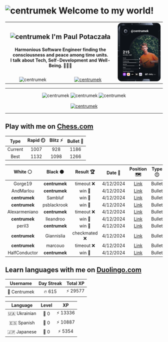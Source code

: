 <h1>
  <img
    src="https://emojis.slackmojis.com/emojis/images/1531849430/4246/blob-sunglasses.gif"
    width="30"
    alt="centrumek"
  />
  Welcome to my world!
</h1>

<table>
  <tbody>
    <tr>
      <td align="center" width="70%" colspan="2">
        <h2>
          <img
            src="https://raw.githubusercontent.com/MartinHeinz/MartinHeinz/master/wave.gif"
            width="30px"
            alt="centrumek"
          />
          I'm Paul Potaczała
        </h2>
        <h4>
          Harmonious Software Engineer finding the consciousness and peace among time units.
          <br/>
          I talk about Tech, Self-Development and Well-Being. 🌿🧘🚀
        </h4>
      </td>
      <td width="30%" rowspan="2">
        <a href="https://app.daily.dev/centrumek">
          <img
            src="./devcard.svg"
            alt="centrumek"
          />
        </a>
      </td>
    </tr>
    <tr align="center">
      <td>
        <img
          src="https://komarev.com/ghpvc/?username=centrumek&label=visitors&color=0e75b6&style=flat"
          alt="centrumek"
        >
      </td>
      <td>
        <a href="https://stackoverflow.com/users/14496012/centrumek">
          <img
            src="https://stackoverflow.com/users/flair/14496012.png?theme=dark"
            alt="centrumek"
          >
        </a>
      </td>
    </tr>
  </tbody>
</table>

---
<div align="center">
  <img 
    src="https://github-readme-stats.vercel.app/api?username=centrumek&show_icons=true&count_private=true&theme=dark&hide_border=true&hide=issues,contribs&bg_color=00000000"
    alt="centrumek"
  />
  <img
    src="https://github-readme-stats.vercel.app/api/top-langs/?username=centrumek&layout=compact&hide_border=true&theme=dark&bg_color=00000000&langs_count=6&exclude_repo=air-statistic-app"
    alt="centrumek"
  />
  <img 
    src="https://github-readme-streak-stats.herokuapp.com?user=centrumek&theme=dark&hide_border=true&background=FFFFFF00"
    alt="centrumek"
  />
  <br/>
  <br/>
  <a href="https://www.buymeacoffee.com/centrumek">
    <img
      src="https://cdn.buymeacoffee.com/buttons/v2/default-orange.png"
      height="50"
      width="210"
      alt="centrumek"
    />
  </a>
</div>

---

## Play with me on [Chess.com](https://www.chess.com/member/centrumek)

<div align="center">
<!--START_SECTION:chessStats-->
<!-- Automatically generated with https://github.com/Balastrong/chess-stats-action -->

| Type | Rapid ⏲️ | Blitz ⚡ | Bullet 🔫 |
|:---:|:---:|:---:|:---:|
| Current | 1007 | 928 | 1186 |
| Best | 1132 | 1098 | 1266 |

| White ⚪ | Black ⚫ | Result 🏆 | Date 📅 | Position 🗺️ | Type 🕕 |
|:---:|:---:|:---:|:---:|:---:|:---:|
| Gorge19 | **centrumek** | timeout ❌ | 4/12/2024 | <a href="http://www.ee.unb.ca/cgi-bin/tervo/fen.pl?select=8/1R3k2/5p2/4nP1p/6bP/1P6/PKP3r1/8 b - -">Link</a> | Bullet |
| AndMarlou | **centrumek** | win 🥇 | 4/12/2024 | <a href="http://www.ee.unb.ca/cgi-bin/tervo/fen.pl?select=4k3/p3n3/5r2/1pP3R1/1P1P4/7P/6P1/6K1 w - -">Link</a> | Bullet |
| **centrumek** | Sambluf | win 🥇 | 4/12/2024 | <a href="http://www.ee.unb.ca/cgi-bin/tervo/fen.pl?select=2r3rk/1R1n1qb1/Q1p4p/p1pnpPpP/P5P1/5P1B/5K2/3R4 b - -">Link</a> | Bullet |
| **centrumek** | psblackrook | win 🥇 | 4/12/2024 | <a href="http://www.ee.unb.ca/cgi-bin/tervo/fen.pl?select=2R1k1nr/1ppn1ppp/3p1b2/1p2p3/2P1P3/5PP1/3P2BP/1NBQK1NR b Kk -">Link</a> | Bullet |
| Alexarmeniano | **centrumek** | timeout ❌ | 4/12/2024 | <a href="http://www.ee.unb.ca/cgi-bin/tervo/fen.pl?select=8/5k2/1p6/p1pPR3/8/3P4/PP6/2K5 b - -">Link</a> | Bullet |
| **centrumek** | lleandroo | win 🥇 | 4/12/2024 | <a href="http://www.ee.unb.ca/cgi-bin/tervo/fen.pl?select=r1b1k1nr/ppp1bppp/2n1p3/1B6/3QP3/1P3P2/P5PP/RNB1K1NR b KQkq -">Link</a> | Bullet |
| peril3 | **centrumek** | win 🥇 | 4/12/2024 | <a href="http://www.ee.unb.ca/cgi-bin/tervo/fen.pl?select=7r/p4k2/6p1/1B1P4/3P1B2/5P2/P5P1/4R1Kr w - -">Link</a> | Bullet |
| **centrumek** | Giannislia | checkmated ❌ | 4/12/2024 | <a href="http://www.ee.unb.ca/cgi-bin/tervo/fen.pl?select=K7/8/8/6p1/6k1/8/q7/1q6 w - -">Link</a> | Bullet |
| **centrumek** | marcouo | timeout ❌ | 4/12/2024 | <a href="http://www.ee.unb.ca/cgi-bin/tervo/fen.pl?select=8/4k3/p6p/P4p1P/5P1P/2K5/8/8 w - -">Link</a> | Bullet |
| HalfConductor | **centrumek** | win 🥇 | 4/12/2024 | <a href="http://www.ee.unb.ca/cgi-bin/tervo/fen.pl?select=1r6/2p2r2/3p4/R7/1PkPp1Pp/2P1Kp1P/N7/5R2 w - -">Link</a> | Bullet |

<!--END_SECTION:chessStats-->
</div>

## Learn languages with me on [Duolingo.com](https://www.duolingo.com/profile/Centrumek)

<div align="center">
<!--START_SECTION:duolingoStats-->
<!-- Automatically generated with https://github.com/centrumek/duolingo-readme-stats-->

| Username | Day Streak | Total XP |
|:---:|:---:|:---:|
| 👤 Centrumek | 🔥 615 | ⚡ 29577 |

| Language | Level | XP |
|:---:|:---:|:---:|
| 🇺🇦 Ukrainian | 👑 0 | ⚡ 13336 |
| 🇪🇸 Spanish | 👑 0 | ⚡ 10887 |
| 🇯🇵 Japanese | 👑 0 | ⚡ 5354 |

<!--END_SECTION:duolingoStats-->
</div>
<!--
**centrumek/centrumek** is a ✨ _special_ ✨ repository because its `README.md` (this file) appears on your GitHub profile.

Here are some ideas to get you started:

- 🔭 I’m currently working on ...
- 🌱 I’m currently learning ...
- 👯 I’m looking to collaborate on ...
- 🤔 I’m looking for help with ...
- 💬 Ask me about ...
- 📫 How to reach me: ...
- 😄 Pronouns: ...
- ⚡ Fun fact: ...
-->
